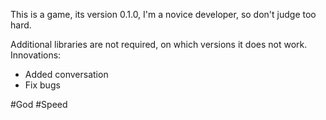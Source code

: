 This is a game, its version 0.1.0, I'm a novice developer, so don't judge too hard.

Additional libraries are not required, on which versions it does not work.
Innovations:

- Added conversation
- Fix bugs

#God #Speed
